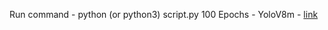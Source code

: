 Run command - python (or python3) script.py
100 Epochs - YoloV8m - [link](https://powerkraft.s3.ap-south-1.amazonaws.com/ML/Trained_Data_100.pt)
